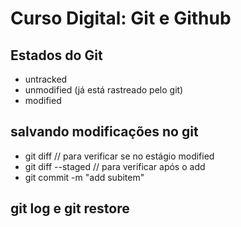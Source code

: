 # Curso Digital: Git e Github

## Estados do Git

- untracked
- unmodified (já está rastreado pelo git)
- modified

## salvando modificações no git

- git diff // para verificar se no estágio modified
- git diff --staged // para verificar após o add
- git commit -m "add subitem"

## git log e git restore